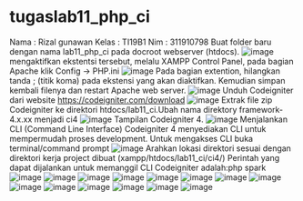 # tugaslab11_php_ci
Nama	:	Rizal gunawan
Kelas	:	TI19B1
Nim	:	311910798
Buat folder baru dengan nama lab11_php_ci pada docroot webserver (htdocs).
![image](https://user-images.githubusercontent.com/85833641/123721379-0b593d80-d83b-11eb-81f5-66c295d66f66.png)
mengaktifkan ekstentsi tersebut, melalu XAMPP Control Panel, pada bagian Apache klik Config -> PHP.ini
![image](https://user-images.githubusercontent.com/85833641/123721398-1ca24a00-d83b-11eb-8b1b-56513b676b76.png)
Pada bagian extention, hilangkan tanda ; (titik koma) pada ekstensi yang akan diaktifkan. Kemudian simpan kembali filenya dan restart Apache web server.
![image](https://user-images.githubusercontent.com/85833641/123721415-2a57cf80-d83b-11eb-8679-7f9d1a76da13.png)
Unduh Codeigniter dari website https://codeigniter.com/download
![image](https://user-images.githubusercontent.com/85833641/123721438-35126480-d83b-11eb-9670-ea260d32f0e9.png)
Extrak file zip Codeigniter ke direktori htdocs/lab11_ci.Ubah nama direktory framework-4.x.xx menjadi ci4
![image](https://user-images.githubusercontent.com/85833641/123721478-43608080-d83b-11eb-8d5e-2123dd7eccc7.png)
Tampilan Codeigniter 4.
![image](https://user-images.githubusercontent.com/85833641/123721491-4eb3ac00-d83b-11eb-804c-85683fe9c57f.png)
Menjalankan CLI (Command Line Interface) Codeigniter 4 menyediakan CLI untuk mempermudah proses development. Untuk mengakses CLI buka terminal/command prompt
![image](https://user-images.githubusercontent.com/85833641/123721511-5c693180-d83b-11eb-9c16-4e500ac0c8fa.png)
Arahkan lokasi direktori sesuai dengan direktori kerja project dibuat (xampp/htdocs/lab11_ci/ci4/) Perintah yang dapat dijalankan untuk memanggil CLI Codeigniter adalah:php spark
![image](https://user-images.githubusercontent.com/85833641/123721527-67bc5d00-d83b-11eb-911c-508621e30868.png)
![image](https://user-images.githubusercontent.com/85833641/123721536-6d19a780-d83b-11eb-9839-a67c593b36e8.png)
![image](https://user-images.githubusercontent.com/85833641/123721540-7145c500-d83b-11eb-92d0-e0c3e435b7a1.png)
![image](https://user-images.githubusercontent.com/85833641/123721559-77d43c80-d83b-11eb-871d-8ebe413c2ead.png)
![image](https://user-images.githubusercontent.com/85833641/123721571-7c005a00-d83b-11eb-95cc-6e9dee783022.png)
![image](https://user-images.githubusercontent.com/85833641/123721590-81f63b00-d83b-11eb-9789-3fc63d3c9501.png)
![image](https://user-images.githubusercontent.com/85833641/123721597-8589c200-d83b-11eb-8072-b11ea38ce572.png)
![image](https://user-images.githubusercontent.com/85833641/123721613-8d496680-d83b-11eb-8707-0ac147752a4c.png)
![image](https://user-images.githubusercontent.com/85833641/123721627-91758400-d83b-11eb-8e64-50931031494f.png)
![image](https://user-images.githubusercontent.com/85833641/123721639-989c9200-d83b-11eb-8091-1ce5157a44ac.png)
![image](https://user-images.githubusercontent.com/85833641/123721654-9df9dc80-d83b-11eb-81c4-4d0377b7566a.png)
![image](https://user-images.githubusercontent.com/85833641/123721656-a225fa00-d83b-11eb-9432-33e3c01f36c6.png)
![image](https://user-images.githubusercontent.com/85833641/123721665-a5b98100-d83b-11eb-8efe-2d0c5845523c.png)
![image](https://user-images.githubusercontent.com/85833641/123721673-ac47f880-d83b-11eb-8c52-77130eb8c55c.png)
